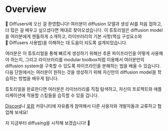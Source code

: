 <!--Copyright 2025 The HuggingFace Team. All rights reserved.

Licensed under the Apache License, Version 2.0 (the "License"); you may not use this file except in compliance with
the License. You may obtain a copy of the License at

http://www.apache.org/licenses/LICENSE-2.0

Unless required by applicable law or agreed to in writing, software distributed under the License is distributed on
an "AS IS" BASIS, WITHOUT WARRANTIES OR CONDITIONS OF ANY KIND, either express or implied. See the License for the
specific language governing permissions and limitations under the License.
-->

# Overview

🧨 Diffusers에 오신 걸 환영합니다! 여러분이 diffusion 모델과 생성 AI를 처음 접하고, 더 많은 걸 배우고 싶으셨다면 제대로 찾아오셨습니다. 이 튜토리얼은 diffusion model을 여러분에게 젠틀하게 소개하고, 라이브러리의 기본 사항(핵심 구성요소와 🧨 Diffusers 사용법)을 이해하는 데 도움이 되도록 설계되었습니다.

여러분은 이 튜토리얼을 통해 빠르게 생성하기 위해선 추론 파이프라인을 어떻게 사용해야 하는지, 그리고 라이브러리를 modular toolbox처럼 이용해서 여러분만의 diffusion system을 구축할 수 있도록 파이프라인을 분해하는 법을 배울 수 있습니다. 다음 단원에서는 여러분이 원하는 것을 생성하기 위해 자신만의 diffusion model을 학습하는 방법을 배우게 됩니다.

튜토리얼을 완료한다면 여러분은 라이브러리를 직접 탐색하고, 자신의 프로젝트와 애플리케이션에 적용할 스킬들을 습득할 수 있을 겁니다.

[Discord](https://discord.com/invite/JfAtkvEtRb)나 [포럼](https://discuss.huggingface.co/c/discussion-related-to-httpsgithubcomhuggingfacediffusers/63) 커뮤니티에 자유롭게 참여해서 다른 사용자와 개발자들과 교류하고 협업해 보세요!

자 지금부터 diffusing을 시작해 보겠습니다! 🧨